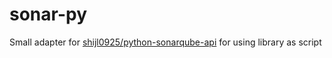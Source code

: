# sonar-py
Small adapter for <a href="https://github.com/shijl0925/python-sonarqube-api">shijl0925/python-sonarqube-api</a> for using library as script
